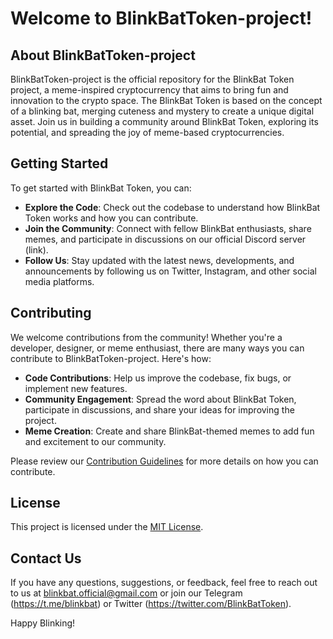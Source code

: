 # Welcome to BlinkBatToken-project!


## About BlinkBatToken-project

BlinkBatToken-project is the official repository for the BlinkBat Token project, a meme-inspired cryptocurrency that aims to bring fun and innovation to the crypto space. The BlinkBat Token is based on the concept of a blinking bat, merging cuteness and mystery to create a unique digital asset. Join us in building a community around BlinkBat Token, exploring its potential, and spreading the joy of meme-based cryptocurrencies.

## Getting Started

To get started with BlinkBat Token, you can:

- **Explore the Code**: Check out the codebase to understand how BlinkBat Token works and how you can contribute.
- **Join the Community**: Connect with fellow BlinkBat enthusiasts, share memes, and participate in discussions on our official Discord server (link).
- **Follow Us**: Stay updated with the latest news, developments, and announcements by following us on Twitter, Instagram, and other social media platforms.

## Contributing

We welcome contributions from the community! Whether you're a developer, designer, or meme enthusiast, there are many ways you can contribute to BlinkBatToken-project. Here's how:

- **Code Contributions**: Help us improve the codebase, fix bugs, or implement new features.
- **Community Engagement**: Spread the word about BlinkBat Token, participate in discussions, and share your ideas for improving the project.
- **Meme Creation**: Create and share BlinkBat-themed memes to add fun and excitement to our community.

Please review our [Contribution Guidelines](CONTRIBUTING.md) for more details on how you can contribute.

## License

This project is licensed under the [MIT License](LICENSE).

## Contact Us

If you have any questions, suggestions, or feedback, feel free to reach out to us at [blinkbat.official@gmail.com](mailto:blinkbat.official@gmail.com) or join our Telegram (https://t.me/blinkbat) or Twitter (https://twitter.com/BlinkBatToken).

Happy Blinking!

